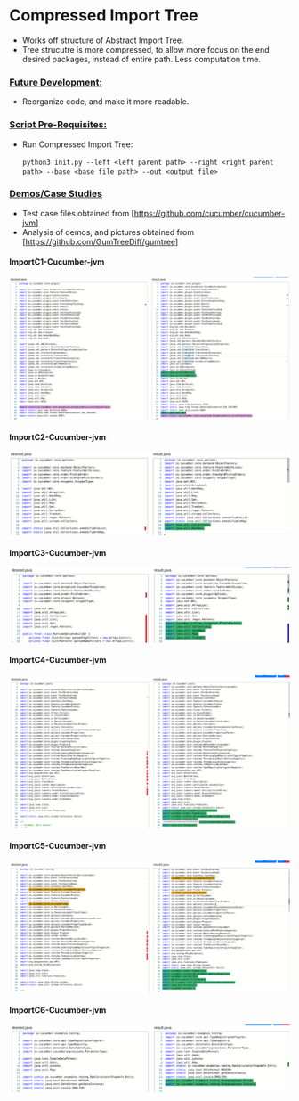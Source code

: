 # Compressed Import Tree

* Works off structure of Abstract Import Tree.
* Tree strucutre is more compressed, to allow more focus on the end desired packages, instead of entire path. Less computation time. 



### <u>Future Development:</u>
* Reorganize code, and make it more readable. 

### <u>Script Pre-Requisites:</u>

* Run Compressed Import Tree:

    `python3 init.py --left <left parent path> --right <right parent path> --base <base file path> --out <output file>`


### <u>Demos/Case Studies</u>

* Test case files obtained from [https://github.com/cucumber/cucumber-jvm]
* Analysis of demos, and pictures obtained from [https://github.com/GumTreeDiff/gumtree]


#### <b>ImportC1-Cucumber-jvm</b>
![My Image](images/importC1.png)

#### <b>ImportC2-Cucumber-jvm</b>
![My Image](images/importC2.png)

#### <b>ImportC3-Cucumber-jvm</b>
![My Image](images/importC3.png)

#### <b>ImportC4-Cucumber-jvm</b>
![My Image](images/importC4.png)

#### <b>ImportC5-Cucumber-jvm</b>
![My Image](images/importC5.png)

#### <b>ImportC6-Cucumber-jvm</b>
![My Image](images/importC6.png)